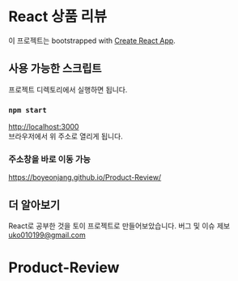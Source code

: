 # React 상품 리뷰

이 프로젝트는 bootstrapped with [Create React App](https://github.com/facebook/create-react-app).

## 사용 가능한 스크립트

프로젝트 디렉토리에서 실행하면 됩니다.

### `npm start`

[http://localhost:3000](http://localhost:3000) \
브라우저에서 위 주소로 열리게 됩니다.

### 주소창을 바로 이동 가능
https://boyeonjang.github.io/Product-Review/

## 더 알아보기

React로 공부한 것을 토이 프로젝트로 만들어보았습니다.
버그 및 이슈 제보 uko010199@gmail.com

# Product-Review
